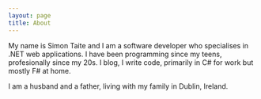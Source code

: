```yaml
---
layout: page
title: About
---
```


My name is Simon Taite and I am a software developer who specialises in .NET web applications.
I have been programming since my teens, profesionally since my 20s. I blog, I write code, primarily in C# for work but mostly F# at home.

I am a husband and a father, living with my family in Dublin, Ireland.

